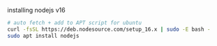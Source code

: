 installing nodejs v16
```bash
# auto fetch + add to APT script for ubuntu
curl -fsSL https://deb.nodesource.com/setup_16.x | sudo -E bash -
sudo apt install nodejs
```